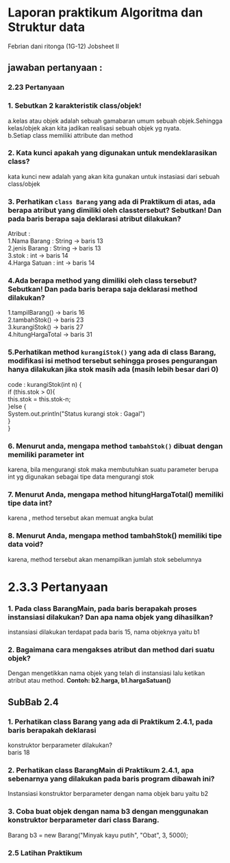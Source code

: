 # Laporan praktikum Algoritma dan Struktur data
Febrian dani ritonga (1G-12)
Jobsheet II
## jawaban pertanyaan :
### 2.23 Pertanyaan 
### 1. Sebutkan 2 karakteristik class/objek!</br>
a.kelas atau objek adalah sebuah gamabaran umum sebuah objek.Sehingga kelas/objek akan kita jadikan realisasi sebuah objek yg nyata.</br>
b.Setiap class memiliki attribute dan method</br>
### 2. Kata kunci apakah yang digunakan untuk mendeklarasikan class?</br>
kata kunci new adalah yang akan kita gunakan untuk instasiasi dari sebuah class/objek</br>
### 3. Perhatikan ```class Barang``` yang ada di Praktikum di atas, ada berapa atribut yang dimiliki oleh classtersebut? Sebutkan! Dan pada baris berapa saja deklarasi atribut dilakukan?</br>
Atribut : </br>
 1.Nama Barang  : String -> baris 13</br>
 2.jenis Barang : String -> baris 13</br>
 3.stok         : int    -> baris 14</br>
 4.Harga Satuan : int    -> baris 14</br>
 ### 4.Ada berapa method yang dimiliki oleh class tersebut? Sebutkan! Dan pada baris berapa saja deklarasi method dilakukan?</br>
 1.tampilBarang()    -> baris 16</br>
 2.tambahStok()      -> baris 23</br>
 3.kurangiStok()     -> baris 27</br>
 4.hitungHargaTotal  -> baris 31</br>
 ### 5.Perhatikan method ```kurangiStok()``` yang ada di class Barang, modifikasi isi method tersebut sehingga proses pengurangan hanya dilakukan jika stok masih ada (masih lebih besar dari 0)
code : 
kurangiStok(int n) {</br>
if (this.stok > 0){</br>
this.stok = this.stok-n;</br>
}else {</br>
System.out.println("Status kurangi stok : Gagal")</br>
}</br>
}</br>

### 6. Menurut anda, mengapa method ```tambahStok()``` dibuat dengan memiliki parameter int 
karena, bila mengurangi stok maka membutuhkan suatu parameter berupa int yg digunakan sebagai tipe data mengurangi stok
### 7. Menurut Anda, mengapa method hitungHargaTotal() memiliki tipe data int?
karena , method tersebut akan memuat angka bulat 
### 8. Menurut Anda, mengapa method tambahStok() memiliki tipe data void?
karena, method tersebut akan menampilkan jumlah stok sebelumnya 

# 2.3.3 Pertanyaan
### 1. Pada class BarangMain, pada baris berapakah proses instansiasi dilakukan? Dan apa nama objek yang dihasilkan?
instansiasi dilakukan terdapat pada baris 15, nama objeknya yaitu b1 
### 2. Bagaimana cara mengakses atribut dan method dari suatu objek?
Dengan mengetikkan nama objek yang telah di instansiasi lalu ketikan atribut atau method. 
     **Contoh: b2.harga, b1.hargaSatuan()**</br>
## **SubBab 2.4**  
### 1. Perhatikan class Barang yang ada di Praktikum 2.4.1, pada baris berapakah deklarasi 
konstruktor berparameter dilakukan?  
baris 18 
### 2. Perhatikan class BarangMain di Praktikum 2.4.1, apa sebenarnya yang dilakukan pada baris program dibawah ini?  
Instansiasi konstruktor berparameter dengan nama objek baru yaitu b2 
### 3. Coba buat objek dengan nama b3 dengan menggunakan konstruktor berparameter dari class Barang.  
Barang b3 = new Barang("Minyak kayu putih", "Obat", 3, 5000);

### 2.5 Latihan Praktikum


 
 
 
 

